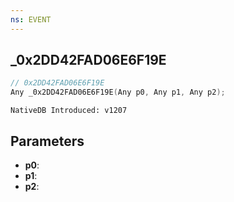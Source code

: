```yaml
---
ns: EVENT
---
```

## _0x2DD42FAD06E6F19E

```c
// 0x2DD42FAD06E6F19E
Any _0x2DD42FAD06E6F19E(Any p0, Any p1, Any p2);
```

```
NativeDB Introduced: v1207
```

## Parameters
* **p0**:
* **p1**:
* **p2**:
